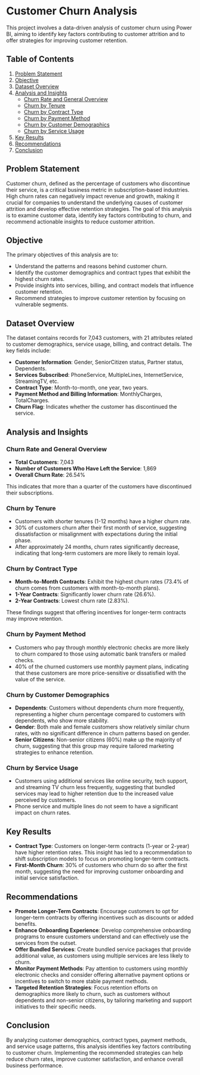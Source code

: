 # Customer Churn Analysis

This project involves a data-driven analysis of customer churn using Power BI, aiming to identify key factors contributing to customer attrition and to offer strategies for improving customer retention.

## Table of Contents

1. [Problem Statement](#problem-statement)
2. [Objective](#objective)
3. [Dataset Overview](#dataset-overview)
4. [Analysis and Insights](#analysis-and-insights)
   - [Churn Rate and General Overview](#churn-rate-and-general-overview)
   - [Churn by Tenure](#churn-by-tenure)
   - [Churn by Contract Type](#churn-by-contract-type)
   - [Churn by Payment Method](#churn-by-payment-method)
   - [Churn by Customer Demographics](#churn-by-customer-demographics)
   - [Churn by Service Usage](#churn-by-service-usage)
5. [Key Results](#key-results)
6. [Recommendations](#recommendations)
7. [Conclusion](#conclusion)

## Problem Statement

Customer churn, defined as the percentage of customers who discontinue their service, is a critical business metric in subscription-based industries. High churn rates can negatively impact revenue and growth, making it crucial for companies to understand the underlying causes of customer attrition and develop effective retention strategies. The goal of this analysis is to examine customer data, identify key factors contributing to churn, and recommend actionable insights to reduce customer attrition.

## Objective

The primary objectives of this analysis are to:

- Understand the patterns and reasons behind customer churn.
- Identify the customer demographics and contract types that exhibit the highest churn rates.
- Provide insights into services, billing, and contract models that influence customer retention.
- Recommend strategies to improve customer retention by focusing on vulnerable segments.

## Dataset Overview

The dataset contains records for 7,043 customers, with 21 attributes related to customer demographics, service usage, billing, and contract details. The key fields include:

- **Customer Information**: Gender, SeniorCitizen status, Partner status, Dependents.
- **Services Subscribed**: PhoneService, MultipleLines, InternetService, StreamingTV, etc.
- **Contract Type**: Month-to-month, one year, two years.
- **Payment Method and Billing Information**: MonthlyCharges, TotalCharges.
- **Churn Flag**: Indicates whether the customer has discontinued the service.

## Analysis and Insights

### Churn Rate and General Overview

- **Total Customers**: 7,043
- **Number of Customers Who Have Left the Service**: 1,869
- **Overall Churn Rate**: 26.54%

This indicates that more than a quarter of the customers have discontinued their subscriptions.

### Churn by Tenure

- Customers with shorter tenures (1-12 months) have a higher churn rate.
- 30% of customers churn after their first month of service, suggesting dissatisfaction or misalignment with expectations during the initial phase.
- After approximately 24 months, churn rates significantly decrease, indicating that long-term customers are more likely to remain loyal.

### Churn by Contract Type

- **Month-to-Month Contracts**: Exhibit the highest churn rates (73.4% of churn comes from customers with month-to-month plans).
- **1-Year Contracts**: Significantly lower churn rate (26.6%).
- **2-Year Contracts**: Lowest churn rate (2.83%).

These findings suggest that offering incentives for longer-term contracts may improve retention.

### Churn by Payment Method

- Customers who pay through monthly electronic checks are more likely to churn compared to those using automatic bank transfers or mailed checks.
- 40% of the churned customers use monthly payment plans, indicating that these customers are more price-sensitive or dissatisfied with the value of the service.

### Churn by Customer Demographics

- **Dependents**: Customers without dependents churn more frequently, representing a higher churn percentage compared to customers with dependents, who show more stability.
- **Gender**: Both male and female customers show relatively similar churn rates, with no significant difference in churn patterns based on gender.
- **Senior Citizens**: Non-senior citizens (60%) make up the majority of churn, suggesting that this group may require tailored marketing strategies to enhance retention.

### Churn by Service Usage

- Customers using additional services like online security, tech support, and streaming TV churn less frequently, suggesting that bundled services may lead to higher retention due to the increased value perceived by customers.
- Phone service and multiple lines do not seem to have a significant impact on churn rates.

## Key Results

- **Contract Type**: Customers on longer-term contracts (1-year or 2-year) have higher retention rates. This insight has led to a recommendation to shift subscription models to focus on promoting longer-term contracts.
- **First-Month Churn**: 30% of customers who churn do so after the first month, suggesting the need for improving customer onboarding and initial service satisfaction.

## Recommendations

- **Promote Longer-Term Contracts**: Encourage customers to opt for longer-term contracts by offering incentives such as discounts or added benefits.
- **Enhance Onboarding Experience**: Develop comprehensive onboarding programs to ensure customers understand and can effectively use the services from the outset.
- **Offer Bundled Services**: Create bundled service packages that provide additional value, as customers using multiple services are less likely to churn.
- **Monitor Payment Methods**: Pay attention to customers using monthly electronic checks and consider offering alternative payment options or incentives to switch to more stable payment methods.
- **Targeted Retention Strategies**: Focus retention efforts on demographics more likely to churn, such as customers without dependents and non-senior citizens, by tailoring marketing and support initiatives to their specific needs.

## Conclusion

By analyzing customer demographics, contract types, payment methods, and service usage patterns, this analysis identifies key factors contributing to customer churn. Implementing the recommended strategies can help reduce churn rates, improve customer satisfaction, and enhance overall business performance.
